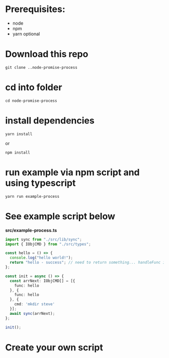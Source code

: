 # Prerequisites:
- node
- npm
- yarn optional

# Download this repo
```
git clone ..node-promise-process
```

# cd into folder 
```
cd node-promise-process
```

# install dependencies 
```
yarn install
```
or 
```
npm install 
```

# run example via npm script and using typescript
```
yarn run example-process
```

# See example script below
**src/example-process.ts**
```typescript
import sync from "./src/lib/sync";
import { IObjCMD } from "./src/types";

const hello = () => {
  console.log("hello world!");
  return "hello - success"; // need to return something... handleFunc is expecting a string result.
};

const init = async () => {
  const arrNext: IObjCMD[] = [{
    func: hello
  }, {
    func: hello
  }, {
    cmd: 'mkdir steve'
  }];
  await sync(arrNext);
};

init();
```

# Create your own script